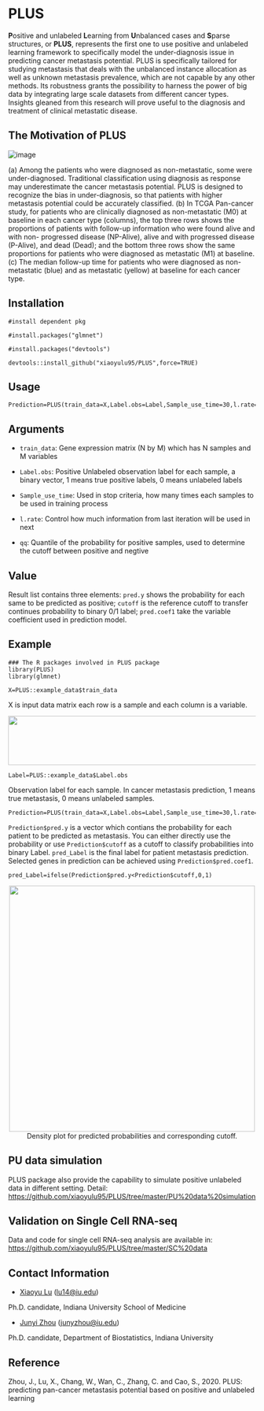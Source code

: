 # PLUS
**P**ositive and unlabeled **L**earning from **U**nbalanced cases and **S**parse structures, or **PLUS**, represents the first one to use positive and unlabeled learning framework to specifically model the under-diagnosis issue in predicting cancer metastasis potential. PLUS is specifically tailored for studying metastasis that deals with the unbalanced instance allocation as well as unknown metastasis prevalence, which are not capable by any other methods. Its robustness grants the possibility to harness the power of big data by integrating large scale datasets from different cancer types. Insights gleaned from this research will prove useful to the diagnosis and treatment of clinical metastatic disease.

## The Motivation of PLUS
![image](https://github.com/xiaoyulu95/PLUS/blob/master/fig/F1.png)

(a) Among the patients who were diagnosed as non-metastatic, some were under-diagnosed. Traditional classification using diagnosis as response may underestimate the cancer metastasis potential. PLUS is designed to recognize the bias in under-diagnosis, so that patients with higher metastasis potential could be accurately classified. (b) In TCGA Pan-cancer study, for patients who are clinically diagnosed as non-metastatic (M0) at baseline in each cancer type (columns), the top three rows shows the proportions of patients with follow-up information who were found alive and with non- progressed disease (NP-Alive), alive and with progressed disease (P-Alive), and dead (Dead); and the bottom three rows show the same proportions for patients who were diagnosed as metastatic (M1) at baseline. (c) The median follow-up time for patients who were diagnosed as non-metastatic (blue) and as metastatic (yellow) at baseline for each cancer type.


## Installation

```
#install dependent pkg

#install.packages("glmnet")

#install.packages("devtools")

devtools::install_github("xiaoyulu95/PLUS",force=TRUE)
```

## Usage
```
Prediction=PLUS(train_data=X,Label.obs=Label,Sample_use_time=30,l.rate=1,qq=0.1)
```

## Arguments

* `train_data`: Gene expression matrix (N by M) which has N samples and M variables

* `Label.obs`: Positive Unlabeled observation label for each sample, a binary vector, 1 means true positive labels, 0 means unlabeled labels

* `Sample_use_time`: Used in stop criteria, how many times each samples to be used in training process

* `l.rate`: Control how much information from last iteration will be used in next

* `qq`: Quantile of the probability for positive samples, used to determine the cutoff between positive and negtive

## Value
Result list contains three elements: `pred.y` shows the probability for each same to be predicted as positive; `cutoff` is the reference cutoff to transfer continues probability to binary 0/1 label; `pred.coef1` take the variable coefficient used in prediction model. 

## Example
```
### The R packages involved in PLUS package
library(PLUS)
library(glmnet)
```

```
X=PLUS::example_data$train_data
```

X is input data matrix each row is a sample and each column is a variable. 

<div align=center> <img src="https://github.com/xiaoyulu95/PLUS/blob/master/fig/example_data.png" width="700"  height="100"> </div>



```
Label=PLUS::example_data$Label.obs
```

Observation label for each sample. In cancer metastasis prediction, 1 means true metastasis, 0 means unlabeled samples.



```
Prediction=PLUS(train_data=X,Label.obs=Label,Sample_use_time=30,l.rate=1,qq=0.1)
```

`Prediction$pred.y` is a vector which contians the probability for each patient to be predicted as metastasis. You can either directly use the probability or use `Prediction$cutoff` as a cutoff to classify probabilities into binary Label. `pred_Label` is the final label for patient metastasis prediction. Selected genes in prediction can be achieved using `Prediction$pred.coef1`.

```
pred_Label=ifelse(Prediction$pred.y<Prediction$cutoff,0,1)
```

<!--![image](https://github.com/xiaoyulu95/PLUS/blob/master/fig/density.png)-->



<div align=center> <img src="https://github.com/xiaoyulu95/PLUS/blob/master/fig/density.png" width="500"  height="500"> </div>

<div align=center> Density plot for predicted probabilities and corresponding cutoff. </div>



## PU data simulation
PLUS package also provide the capability to simulate positive unlabeled data in different setting. Detail: https://github.com/xiaoyulu95/PLUS/tree/master/PU%20data%20simulation

## Validation on Single Cell RNA-seq 
Data and code for single cell RNA-seq analysis are available in: https://github.com/xiaoyulu95/PLUS/tree/master/SC%20data


## Contact Information

- [Xiaoyu Lu](https://zcslab.github.io/people/xiaoyu/)
(lu14@iu.edu)

Ph.D. candidate, Indiana University School of Medicine

- [Junyi Zhou](https://fsph.iupui.edu/about/directory/zhou-junyi.html)
(junyzhou@iu.edu)

Ph.D. candidate, Department of Biostatistics, Indiana University


## Reference
Zhou, J., Lu, X., Chang, W., Wan, C., Zhang, C. and Cao, S., 2020. PLUS: predicting pan-cancer metastasis potential based on positive and unlabeled learning

